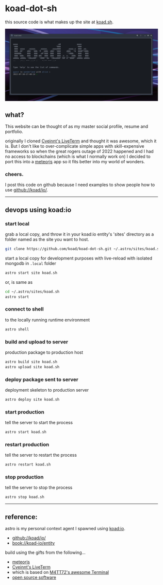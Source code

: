 # koad-dot-sh

this source code is what makes up the site at [koad.sh](https://koad.sh).

![screenshot](/screen-shot.png?raw=true "Title")


## what?

This website can be thought of as my master social profile, resume and portfolio.

originally I cloned [Cveinnt's LiveTerm](https://github.com/Cveinnt/LiveTerm) and thought it was awesome, which it is.  But I don't like to over-complicate simple apps with skill-expensive frameworks so when the great rogers outage of 2022 happened and I had no access to blockchains (which is what I normally work on) I decided to port this into a [meteorjs](https://www.meteor.com/) app so it fits better into my world of wonders.

### cheers.

I post this code on github because I need examples to show people how to use [github://koad/io/](https://github.com/koad/io/).


---

## devops using koad:io

### start local

grab a local copy, and throw it in your koad:io entity's 'sites' directory as a folder named as the site you want to host.

```bash
git clone https://github.com/koad/koad-dot-sh.git ~/.astro/sites/koad.sh

```


start a local copy for development purposes with live-reload with isolated mongodb in `.local` folder

```bash
astro start site koad.sh
```

or, is same as
```bash
cd ~/.astro/sites/koad.sh
astro start
```

### connect to shell
to the locally running runtime environment
```bash
astro shell
```

### build and upload to server
production package to production host
```bash
astro build site koad.sh
astro upload site koad.sh
```

### deploy package sent to server
deployment skeleton to production server
```bash
astro deploy site koad.sh
```

### start production
tell the server to start the process
```bash
astro start koad.sh
```

### restart production
tell the server to restart the process
```bash
astro restart koad.sh
```

### stop production
tell the server to stop the process
```bash
astro stop koad.sh
```


---

## reference:

astro is my personal context agent I spawned using [koad:io](https://github.com/koad/io/).
- [github://koad/io/](https://github.com/koad/io/)
- [book://koad-io/entity](https://book.koad.sh/reference/koad-io/entity/?h=koad+io#what)


build using the gifts from the following...

- [meteorjs](https://www.meteor.com/)
- [Cveinnt's LiveTerm](https://github.com/Cveinnt/LiveTerm)
- which is based on [M4TT72's awesome Terminal](https://github.com/m4tt72/terminal)
- [open source software](https://linuxfoundation.org/)
